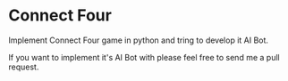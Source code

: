 # Connect Four
Implement Connect Four game in python and tring to develop it AI Bot.

If you want to implement it's AI Bot with please feel free to send me a pull request.